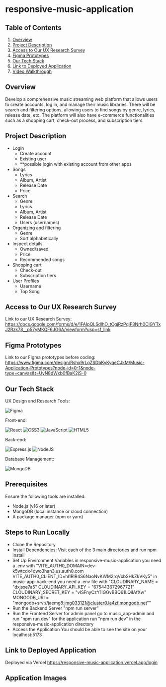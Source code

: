 # responsive-music-application

## Table of Contents

1. [Overview](#Overview)
2. [Project Description](#Project-Description)
3. [Access to Our UX Research Survey](#Access-Our-UX-Research-Survey)
4. [Figma Prototypes](#Figma-Prototypes)
5. [Our Tech Stack](#Our-Tech-Stack)
6. [Link to Deployed Application](#Link-to-Deployed-Application)
7. [Video Walkthrough](#Video-Walkthrough)

## Overview

Develop a comprehensive music streaming web platform that allows users to create accounts, log in, and manage their music libraries. There will be search and filtering options, allowing users to find songs by genre, lyrics, release date, etc. The platform will also have e-commerce functionalities such as a shopping cart, check-out process, and subscription tiers.

## Project Description

- Login
  - Create account
  - Existing user
  - \*\*possible login with existing account from other apps
- Songs
  - Lyrics
  - Album, Artist
  - Release Date
  - Price
- Search
  - Genre
  - Lyrics
  - Album, Artist
  - Release Date
  - Users (usernames)
- Organizing and filtering
  - Genre
  - Sort alphabetically
- Inspect details
  - Owned/saved
  - Price
  - Recommended songs
- Shopping cart
  - Check-out
  - Subscription tiers
- User Profiles
  - Username
  - Top Song

## Access to Our UX Research Survey

Link to our UX Research Survey:
https://docs.google.com/forms/d/e/1FAIpQLSdlhO_tCgjRzPqiF3Nrh0CIGYTxJ2Rzk78__p57yMKQF6JG6A/viewform?usp=sf_link

## Figma Prototypes

Link to our Figma prototypes before coding:
https://www.figma.com/design/Rshx9rLqZSDbKyKyqeCJkM/Music-Application-Prototypes?node-id=0-1&node-type=canvas&t=UyN8dWxb0fBaK2jS-0

## Our Tech Stack

UX Design and Research Tools:

![Figma](#https://img.shields.io/badge/figma-%23F24E1E.svg?style=for-the-badge&logo=figma&logoColor=white)

Front-end:

![React](https://img.shields.io/badge/react-%2320232a.svg?style=for-the-badge&logo=react&logoColor=%2361DAFB) ![CSS3](https://img.shields.io/badge/css3-%231572B6.svg?style=for-the-badge&logo=css3&logoColor=white) ![JavaScript](https://img.shields.io/badge/javascript-%23323330.svg?style=for-the-badge&logo=javascript&logoColor=%23F7DF1E) ![HTML5](https://img.shields.io/badge/html5-%23E34F26.svg?style=for-the-badge&logo=html5&logoColor=white)

Back-end:

![Express.js](https://img.shields.io/badge/express.js-%23404d59.svg?style=for-the-badge&logo=express&logoColor=%2361DAFB) ![NodeJS](https://img.shields.io/badge/node.js-6DA55F?style=for-the-badge&logo=node.js&logoColor=white)

Database Management:

![MongoDB](https://img.shields.io/badge/MongoDB-%234ea94b.svg?style=for-the-badge&logo=mongodb&logoColor=white)

## Prerequisites

Ensure the following tools are installed:

- Node.js (v16 or later)
- MongoDB (local instance or cloud connection)
- A package manager (npm or yarn)

## Steps to Run Locally

- Clone the Repository
- Install Dependencies:
  Visit each of the 3 main directories and run npm install
- Set Up Environment Variables
  in responsive-music-application you need a .env with "VITE_AUTH0_DOMAIN=dev-k5wtcdx4dwo3han3.us.auth0.com
  VITE_AUTH0_CLIENT_ID=hl1RlR4S6NaoNvKWM2rqVxbSHkZkVKy5"
  in music-app-back-end you need a .env file with "CLOUDINARY_NAME = "dxjsxe7a5"
  CLOUDINARY_API_KEY = "675443672967721"
  CLOUDINARY_SECRET_KEY = "vISFnyCzY1IGGvBBQ61LQiIAfXw"
  MONGODB_URI = "mongodb+srv://jaemg8:jmg033121@cluster0.la4zf.mongodb.net""
- Run the Backend Server
  "npm run server"
- Run the Frontend Server
  for admin panel go to music_app-admin and run "npm run dev"
  for the application run "npm run dev" in the responsive-music-application directory
- Access the Application
  You should be able to see the site on your localhost:5173

## Link to Deployed Application
Deployed via Vercel
https://responsive-music-application.vercel.app/login

## Application Images

